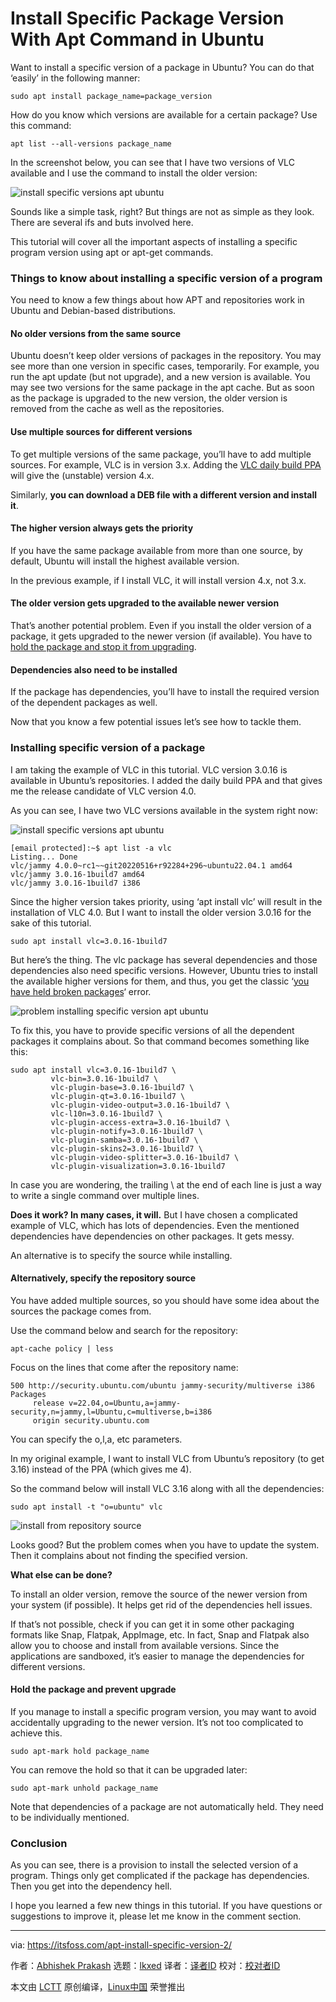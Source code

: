 [#]: subject: "Install Specific Package Version With Apt Command in Ubuntu"
[#]: via: "https://itsfoss.com/apt-install-specific-version-2/"
[#]: author: "Abhishek Prakash https://itsfoss.com/author/abhishek/"
[#]: collector: "lkxed"
[#]: translator: "robsean"
[#]: reviewer: " "
[#]: publisher: " "
[#]: url: " "

Install Specific Package Version With Apt Command in Ubuntu
======

Want to install a specific version of a package in Ubuntu? You can do that ‘easily’ in the following manner:

```
sudo apt install package_name=package_version
```

How do you know which versions are available for a certain package? Use this command:

```
apt list --all-versions package_name
```

In the screenshot below, you can see that I have two versions of VLC available and I use the command to install the older version:

![install specific versions apt ubuntu][1]

Sounds like a simple task, right? But things are not as simple as they look. There are several ifs and buts involved here.

This tutorial will cover all the important aspects of installing a specific program version using apt or apt-get commands.

### Things to know about installing a specific version of a program

You need to know a few things about how APT and repositories work in Ubuntu and Debian-based distributions.

#### No older versions from the same source

Ubuntu doesn’t keep older versions of packages in the repository. You may see more than one version in specific cases, temporarily. For example, you run the apt update (but not upgrade), and a new version is available. You may see two versions for the same package in the apt cache. But as soon as the package is upgraded to the new version, the older version is removed from the cache as well as the repositories.

#### Use multiple sources for different versions

To get multiple versions of the same package, you’ll have to add multiple sources. For example, VLC is in version 3.x. Adding the [VLC daily build PPA][2] will give the (unstable) version 4.x.

Similarly, **you can download a DEB file with a different version and install it**.

#### The higher version always gets the priority

If you have the same package available from more than one source, by default, Ubuntu will install the highest available version.

In the previous example, if I install VLC, it will install version 4.x, not 3.x.

#### The older version gets upgraded to the available newer version

That’s another potential problem. Even if you install the older version of a package, it gets upgraded to the newer version (if available). You have to [hold the package and stop it from upgrading][3].

#### Dependencies also need to be installed

If the package has dependencies, you’ll have to install the required version of the dependent packages as well.

Now that you know a few potential issues let’s see how to tackle them.

### Installing specific version of a package

I am taking the example of VLC in this tutorial. VLC version 3.0.16 is available in Ubuntu’s repositories. I added the daily build PPA and that gives me the release candidate of VLC version 4.0.

As you can see, I have two VLC versions available in the system right now:

![install specific versions apt ubuntu][4]

```
[email protected]:~$ apt list -a vlc
Listing... Done
vlc/jammy 4.0.0~rc1~~git20220516+r92284+296~ubuntu22.04.1 amd64
vlc/jammy 3.0.16-1build7 amd64
vlc/jammy 3.0.16-1build7 i386
```

Since the higher version takes priority, using ‘apt install vlc’ will result in the installation of VLC 4.0. But I want to install the older version 3.0.16 for the sake of this tutorial.

```
sudo apt install vlc=3.0.16-1build7
```

But here’s the thing. The vlc package has several dependencies and those dependencies also need specific versions. However, Ubuntu tries to install the available higher versions for them, and thus, you get the classic ‘[you have held broken packages][5]‘ error.

![problem installing specific version apt ubuntu][6]

To fix this, you have to provide specific versions of all the dependent packages it complains about. So that command becomes something like this:

```
sudo apt install vlc=3.0.16-1build7 \
		 vlc-bin=3.0.16-1build7 \
		 vlc-plugin-base=3.0.16-1build7 \
		 vlc-plugin-qt=3.0.16-1build7 \
		 vlc-plugin-video-output=3.0.16-1build7 \
		 vlc-l10n=3.0.16-1build7 \
		 vlc-plugin-access-extra=3.0.16-1build7 \
		 vlc-plugin-notify=3.0.16-1build7 \
		 vlc-plugin-samba=3.0.16-1build7 \
		 vlc-plugin-skins2=3.0.16-1build7 \
		 vlc-plugin-video-splitter=3.0.16-1build7 \
		 vlc-plugin-visualization=3.0.16-1build7
```

In case you are wondering, the trailing \ at the end of each line is just a way to write a single command over multiple lines.

**Does it work? In many cases, it will.** But I have chosen a complicated example of VLC, which has lots of dependencies. Even the mentioned dependencies have dependencies on other packages. It gets messy.

An alternative is to specify the source while installing.

#### Alternatively, specify the repository source

You have added multiple sources, so you should have some idea about the sources the package comes from.

Use the command below and search for the repository:

```
apt-cache policy | less
```

Focus on the lines that come after the repository name:

```
500 http://security.ubuntu.com/ubuntu jammy-security/multiverse i386 Packages
     release v=22.04,o=Ubuntu,a=jammy-security,n=jammy,l=Ubuntu,c=multiverse,b=i386
     origin security.ubuntu.com
```

You can specify the o,l,a, etc parameters.

In my original example, I want to install VLC from Ubuntu’s repository (to get 3.16) instead of the PPA (which gives me 4).

So the command below will install VLC 3.16 along with all the dependencies:

```
sudo apt install -t "o=ubuntu" vlc
```

![install from repository source][7]

Looks good? But the problem comes when you have to update the system. Then it complains about not finding the specified version.

**What else can be done?**

To install an older version, remove the source of the newer version from your system (if possible). It helps get rid of the dependencies hell issues.

If that’s not possible, check if you can get it in some other packaging formats like Snap, Flatpak, AppImage, etc. In fact, Snap and Flatpak also allow you to choose and install from available versions. Since the applications are sandboxed, it’s easier to manage the dependencies for different versions.

#### Hold the package and prevent upgrade

If you manage to install a specific program version, you may want to avoid accidentally upgrading to the newer version. It’s not too complicated to achieve this.

```
sudo apt-mark hold package_name
```

You can remove the hold so that it can be upgraded later:

```
sudo apt-mark unhold package_name
```

Note that dependencies of a package are not automatically held. They need to be individually mentioned.

### Conclusion

As you can see, there is a provision to install the selected version of a program. Things only get complicated if the package has dependencies. Then you get into the dependency hell.

I hope you learned a few new things in this tutorial. If you have questions or suggestions to improve it, please let me know in the comment section.

--------------------------------------------------------------------------------

via: https://itsfoss.com/apt-install-specific-version-2/

作者：[Abhishek Prakash][a]
选题：[lkxed][b]
译者：[译者ID](https://github.com/译者ID)
校对：[校对者ID](https://github.com/校对者ID)

本文由 [LCTT](https://github.com/LCTT/TranslateProject) 原创编译，[Linux中国](https://linux.cn/) 荣誉推出

[a]: https://itsfoss.com/author/abhishek/
[b]: https://github.com/lkxed
[1]: https://itsfoss.com/wp-content/uploads/2022/05/install-specific-versions-apt-ubuntu.png
[2]: https://launchpad.net/~videolan/+archive/ubuntu/master-daily
[3]: https://itsfoss.com/prevent-package-update-ubuntu/
[4]: https://itsfoss.com/wp-content/uploads/2022/05/install-specific-versions-apt-ubuntu.png
[5]: https://itsfoss.com/held-broken-packages-error/
[6]: https://itsfoss.com/wp-content/uploads/2022/05/problem-installing-specific-version-apt-ubuntu-800x365.png
[7]: https://itsfoss.com/wp-content/uploads/2022/05/install-from-repository-source-800x578.png
